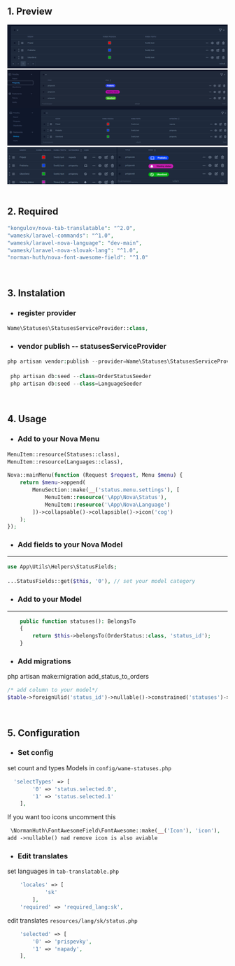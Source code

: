 
## 1. Preview
<img alt="preview" src="statuses.png">
<img alt="preview" src="img2.png">
<img alt="preview" src="img3.jpg">
<br><br>

## 2. Required

```php
"kongulov/nova-tab-translatable": "^2.0",
"wamesk/laravel-commands": "^1.0",
"wamesk/laravel-nova-language": "dev-main",
"wamesk/laravel-nova-slovak-lang": "^1.0",
"norman-huth/nova-font-awesome-field": "^1.0"
```
<br>

## 3. Instalation

- ### register provider
```php
Wame\Statuses\StatusesServiceProvider::class,
```

- ### vendor publish   -- statusesServiceProvider
```php
php artisan vendor:publish --provider=Wame\Statuses\StatusesServiceProvider

 php artisan db:seed --class=OrderStatusSeeder
 php artisan db:seed --class=LanguageSeeder
```
<br>

## 4. Usage

- ### Add to your Nova Menu   
`MenuItem::resource(Statuses::class),` <br>
  `MenuItem::resource(Languages::class),`
```php
Nova::mainMenu(function (Request $request, Menu $menu) {
    return $menu->append(
        MenuSection::make(__('status.menu.settings'), [
            MenuItem::resource('\App\Nova\Status'),
            MenuItem::resource('\App\Nova\Language')
        ])->collapsable()->collapsible()->icon('cog')
    );
});
```

- ### Add fields to your Nova Model
** **

``` php
use App\Utils\Helpers\StatusFields;

...StatusFields::get($this, '0'), // set your model category
``` 

- ### Add to your Model

** **

``` php
    public function statuses(): BelongsTo
    {
        return $this->belongsTo(OrderStatus::class, 'status_id');
    }
``` 

- ### Add migrations
php artisan make:migration add_status_to_orders
```php
/* add column to your model*/
$table->foreignUlid('status_id')->nullable()->constrained('statuses')->cascadeOnUpdate()->nullOnDelete();
```
<br>

## 5. Configuration
- ### Set config
set count and types Models in `config/wame-statuses.php`
```php
  'selectTypes' => [
        '0' => 'status.selected.0',
        '1' => 'status.selected.1'
    ],
```
If you want too icons uncomment this
```php
 \NormanHuth\FontAwesomeField\FontAwesome::make(__('Icon'), 'icon'),
add ->nullable() nad remove icon is also aviable
```

- ### Edit translates
set languages in `tab-translatable.php` 
```php
    'locales' => [
            'sk'
        ],
    'required' => 'required_lang:sk',
```
 edit translates  `resources/lang/sk/status.php `
```php
    'selected' => [
        '0' => 'prispevky',
        '1' => 'napady',
    ],
```

